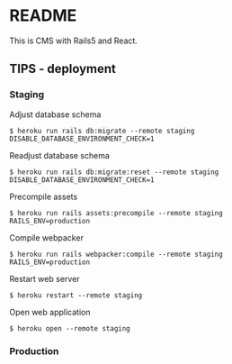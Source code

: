 # README

This is CMS with Rails5 and React.

## TIPS - deployment
### Staging
Adjust database schema

```
$ heroku run rails db:migrate --remote staging DISABLE_DATABASE_ENVIRONMENT_CHECK=1
```

Readjust database schema

```
$ heroku run rails db:migrate:reset --remote staging DISABLE_DATABASE_ENVIRONMENT_CHECK=1
```

Precompile assets

```
$ heroku run rails assets:precompile --remote staging RAILS_ENV=production
```

Compile webpacker

```
$ heroku run rails webpacker:compile --remote staging RAILS_ENV=production
```

Restart web server

```
$ heroku restart --remote staging
```

Open web application

```
$ heroku open --remote staging
```

### Production
